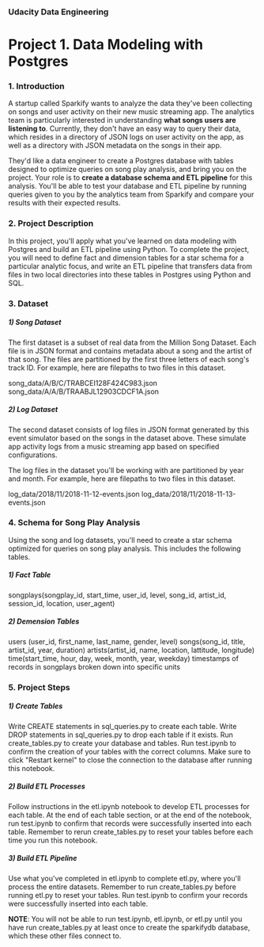 ### Udacity Data Engineering 

# **Project 1.  Data Modeling with Postgres**




### 1. Introduction
A startup called Sparkify wants to analyze the data they've been collecting on songs and user activity on their new music streaming app. The analytics team is particularly interested in understanding **what songs users are listening to**. Currently, they don't have an easy way to query their data, which resides in a directory of JSON logs on user activity on the app, as well as a directory with JSON metadata on the songs in their app.

They'd like a data engineer to create a Postgres database with tables designed to optimize queries on song play analysis, and bring you on the project. Your role is to **create a database schema and ETL pipeline** for this analysis. You'll be able to test your database and ETL pipeline by running queries given to you by the analytics team from Sparkify and compare your results with their expected results.




### 2. Project Description
In this project, you'll apply what you've learned on data modeling with Postgres and build an ETL pipeline using Python. To complete the project, you will need to define fact and dimension tables for a star schema for a particular analytic focus, and write an ETL pipeline that transfers data from files in two local directories into these tables in Postgres using Python and SQL.




### 3. Dataset
##### 1) Song Dataset
The first dataset is a subset of real data from the Million Song Dataset. Each file is in JSON format and contains metadata about a song and the artist of that song. The files are partitioned by the first three letters of each song's track ID. For example, here are filepaths to two files in this dataset.

song_data/A/B/C/TRABCEI128F424C983.json
song_data/A/A/B/TRAABJL12903CDCF1A.json


##### 2) Log Dataset
The second dataset consists of log files in JSON format generated by this event simulator based on the songs in the dataset above. These simulate app activity logs from a music streaming app based on specified configurations.

The log files in the dataset you'll be working with are partitioned by year and month. For example, here are filepaths to two files in this dataset.

log_data/2018/11/2018-11-12-events.json
log_data/2018/11/2018-11-13-events.json




### 4. Schema for Song Play Analysis
Using the song and log datasets, you'll need to create a star schema optimized for queries on song play analysis. This includes the following tables.

##### 1) Fact Table 
songplays(songplay_id, start_time, user_id, level, song_id, artist_id, session_id, location, user_agent)
##### 2) Demension Tables 
users (user_id, first_name, last_name, gender, level)
songs(song_id, title, artist_id, year, duration)
artists(artist_id, name, location, lattitude, longitude)
time(start_time, hour, day, week, month, year, weekday)  timestamps of records in songplays broken down into specific units



### 5. Project Steps
##### 1) Create Tables
Write CREATE statements in sql_queries.py to create each table.
Write DROP statements in sql_queries.py to drop each table if it exists.
Run create_tables.py to create your database and tables.
Run test.ipynb to confirm the creation of your tables with the correct columns. Make sure to click "Restart kernel" to close the connection to the database after running this notebook.

##### 2) Build ETL Processes
Follow instructions in the etl.ipynb notebook to develop ETL processes for each table. At the end of each table section, or at the end of the notebook, run test.ipynb to confirm that records were successfully inserted into each table. Remember to rerun create_tables.py to reset your tables before each time you run this notebook.

##### 3) Build ETL Pipeline
Use what you've completed in etl.ipynb to complete etl.py, where you'll process the entire datasets. Remember to run create_tables.py before running etl.py to reset your tables. Run test.ipynb to confirm your records were successfully inserted into each table.



**NOTE**: You will not be able to run test.ipynb, etl.ipynb, or etl.py until you have run create_tables.py at least once to create the sparkifydb database, which these other files connect to.

